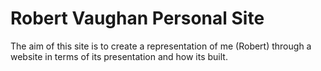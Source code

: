 # Robert Vaughan Personal Site

The aim of this site is to create a representation of me (Robert) through a website in terms of its presentation and how its built.